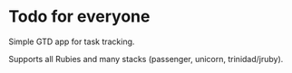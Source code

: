 # Todo for everyone

Simple GTD app for task tracking.

Supports all Rubies and many stacks (passenger, unicorn, trinidad/jruby).